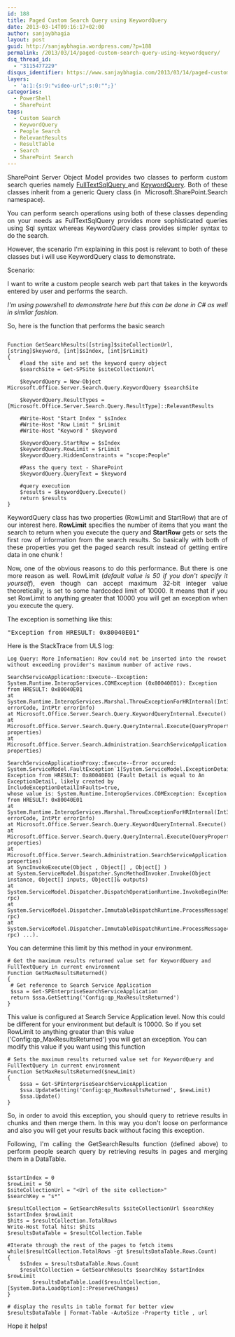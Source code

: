 ```yaml
---
id: 188
title: Paged Custom Search Query using KeywordQuery
date: 2013-03-14T09:16:17+02:00
author: sanjaybhagia
layout: post
guid: http://sanjaybhagia.wordpress.com/?p=188
permalink: /2013/03/14/paged-custom-search-query-using-keywordquery/
dsq_thread_id:
  - "3115477229"
disqus_identifier: https://www.sanjaybhagia.com/2013/03/14/paged-custom-search-query-using-keywordquery/
layers:
  - 'a:1:{s:9:"video-url";s:0:"";}'
categories:
  - PowerShell
  - SharePoint
tags:
  - Custom Search
  - KeywordQuery
  - People Search
  - RelevantResults
  - ResultTable
  - Search
  - SharePoint Search
---
```

<p style="text-align:justify;">SharePoint Server Object Model provides two classes to perform custom search queries namely <a href="http://msdn.microsoft.com/en-us/library/microsoft.sharepoint.search.query.fulltextsqlquery(v=office.14).aspx">FullTextSqlQuery </a>and <a href="http://msdn.microsoft.com/en-us/library/microsoft.sharepoint.search.query.keywordquery(v=office.14).aspx">KeywordQuery</a>. Both of these classes inherit from a generic Query class (in  Microsoft.SharePoint.Search namespace).</p>
<p style="text-align:justify;">You can perform search operations using both of these classes depending on your needs as FullTextSqlQuery provides more sophisticated queries using Sql syntax whereas KeywordQuery class provides simpler syntax to do the search.</p>
<p style="text-align:justify;">However, the scenario I'm explaining in this post is relevant to both of these classes but i will use KeywordQuery class to demonstrate.</p>
<p style="text-align:justify;">Scenario:</p>
<p style="text-align:justify;">I want to write a custom people search web part that takes in the keywords entered by user and performs the search.</p>
<p style="text-align:justify;"><em>I'm using powershell to demonstrate here but this can be done in C# as well in similar fashion.</em></p>
<p style="text-align:justify;">So, here is the function that performs the basic search</p>

<pre><code class="ps">
Function GetSearchResults([string]$siteCollectionUrl, [string]$keyword, [int]$sIndex, [int]$rLimit)
{
	#load the site and set the keyword query object
	$searchSite = Get-SPSite $siteCollectionUrl

	$keywordQuery = New-Object Microsoft.Office.Server.Search.Query.KeywordQuery $searchSite

	$keywordQuery.ResultTypes = [Microsoft.Office.Server.Search.Query.ResultType]::RelevantResults

  	#Write-Host &quot;Start Index &quot; $sIndex
	#Write-Host &quot;Row Limit &quot; $rLimit
	#Write-Host &quot;Keyword &quot; $keyword

	$keywordQuery.StartRow = $sIndex
	$keywordQuery.RowLimit = $rLimit
	$keywordQuery.HiddenConstraints = &quot;scope:People&quot;

	#Pass the query text - SharePoint
	$keywordQuery.QueryText = $keyword

	#query execution
	$results = $keywordQuery.Execute()
	return $results
}
</code></pre>
<p style="text-align:justify;">KeywordQuery class has two properties (RowLimit and StartRow) that are of our interest here.
<strong>RowLimit</strong> specifies the number of items that you want the search to return when you execute the query
and <strong>StartRow</strong> gets or sets the first row of information from the search results. So basically with both of these properties you get the paged search result instead of getting entire data in one chunk !</p>
<p style="text-align:justify;">Now, one of the obvious reasons to do this performance. But there is one more reason as well. RowLimit (<em>default value is 50 if you don't specify it yourself</em>), even though can accept maximum 32-bit integer value theoretically, is set to some hardcoded limit of 10000. It means that if you set RowLimit to anything greater that 10000 you will get an exception when you execute the query.</p>
<p style="text-align:justify;">The exception is something like this:</p>

<pre>"Exception from HRESULT: 0x80040E01"</pre>
Here is the StackTrace from ULS log:
<pre><code class="">Log Query: More Information: Row could not be inserted into the rowset without exceeding provider's maximum number of active rows.

SearchServiceApplication::Execute--Exception: System.Runtime.InteropServices.COMException (0x80040E01): Exception from HRESULT: 0x80040E01
at System.Runtime.InteropServices.Marshal.ThrowExceptionForHRInternal(Int32 errorCode, IntPtr errorInfo)
at Microsoft.Office.Server.Search.Query.KeywordQueryInternal.Execute()
at Microsoft.Office.Server.Search.Query.QueryInternal.Execute(QueryProperties properties)
at Microsoft.Office.Server.Search.Administration.SearchServiceApplication.Execute(QueryProperties properties)

SearchServiceApplicationProxy::Execute--Error occured: System.ServiceModel.FaultException`1[System.ServiceModel.ExceptionDetail]:
Exception from HRESULT: 0x80040E01 (Fault Detail is equal to An ExceptionDetail, likely created by IncludeExceptionDetailInFaults=true,
whose value is: System.Runtime.InteropServices.COMException: Exception from HRESULT: 0x80040E01
at System.Runtime.InteropServices.Marshal.ThrowExceptionForHRInternal(Int32 errorCode, IntPtr errorInfo)
at Microsoft.Office.Server.Search.Query.KeywordQueryInternal.Execute()
at Microsoft.Office.Server.Search.Query.QueryInternal.Execute(QueryProperties properties)
at Microsoft.Office.Server.Search.Administration.SearchServiceApplication.Execute(QueryProperties properties)
at SyncInvokeExecute(Object , Object[] , Object[] )
at System.ServiceModel.Dispatcher.SyncMethodInvoker.Invoke(Object instance, Object[] inputs, Object[]&amp; outputs)
at System.ServiceModel.Dispatcher.DispatchOperationRuntime.InvokeBegin(MessageRpc&amp; rpc)
at System.ServiceModel.Dispatcher.ImmutableDispatchRuntime.ProcessMessage5(MessageRpc&amp; rpc)
at System.ServiceModel.Dispatcher.ImmutableDispatchRuntime.ProcessMessage4(MessageRpc&amp; rpc) ...).</code></pre>
You can determine this limit by this method in your environment.

<pre><code class="ps"># Get the maximum results returned value set for KeywordQuery and FullTextQuery in current environment
Function GetMaxResultsReturned()
{
 # Get reference to Search Service Application
 $ssa = Get-SPEnterpriseSearchServiceApplication
 return $ssa.GetSetting('Config:qp_MaxResultsReturned')
}
</code></pre>
This value is configured at Search Service Application level. Now this could be different for your environment but default is 10000. So if you set RowLimit to anything greater than this value ('Config:qp_MaxResultsReturned') you will get an exception.
You can modify this value if you want using this function

<pre><code class="ps"># Sets the maximum results returned value set for KeywordQuery and FullTextQuery in current environment
Function SetMaxResultsReturned($newLimit)
{
	$ssa = Get-SPEnterpriseSearchServiceApplication
	$ssa.UpdateSetting('Config:qp_MaxResultsReturned', $newLimit)
	$ssa.Update()
}
</code></pre>
<p style="text-align:justify;">So, in order to avoid this exception, you should query to retrieve results in chunks and then merge them. In this way you don't loose on performance and also you will get your results back without facing this exception.</p>
<p style="text-align:justify;">Following, I'm calling the GetSearchResults function (defined above) to perform people search query by retrieving results in pages and merging them in a DataTable.</p>

<pre><code class="ps">
$startIndex = 0
$rowLimit = 50
$siteCollectionUrl = &quot;&lt;Url of the site collection&gt;&quot;
$searchKey = &quot;s*&quot;

$resultCollection = GetSearchResults $siteCollectionUrl $searchKey $startIndex $rowLimit
$hits = $resultCollection.TotalRows
Write-Host Total hits: $hits
$resultsDataTable = $resultCollection.Table

#Iterate through the rest of the pages to fetch items
while($resultCollection.TotalRows -gt $resultsDataTable.Rows.Count)
{
	$sIndex = $resultsDataTable.Rows.Count
	$resultCollection = GetSearchResults $searchKey $startIndex $rowLimit
        $resultsDataTable.Load($resultCollection, [System.Data.LoadOption]::PreserveChanges)
}

# display the results in table format for better view
$resultsDataTable | Format-Table -AutoSize -Property title , url
</code></pre>

Hope it helps!